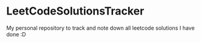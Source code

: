 # LeetCodeSolutionsTracker
My personal repository to track and note down all leetcode solutions I have done :D
